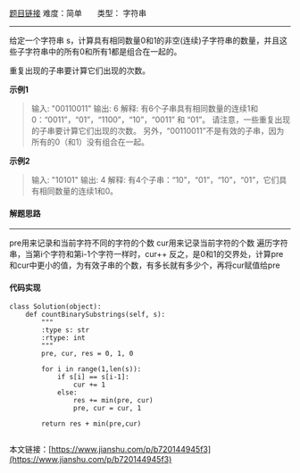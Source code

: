  [题目链接](https://leetcode-cn.com/problems/count-binary-substrings/)
难度：简单          &nbsp;&nbsp;&nbsp;&nbsp;&nbsp;&nbsp;类型：  字符串
***
给定一个字符串 s，计算具有相同数量0和1的非空(连续)子字符串的数量，并且这些子字符串中的所有0和所有1都是组合在一起的。

重复出现的子串要计算它们出现的次数。

 

 
**示例1**
> 输入: "00110011"
输出: 6
解释: 有6个子串具有相同数量的连续1和0：“0011”，“01”，“1100”，“10”，“0011” 和 “01”。
请注意，一些重复出现的子串要计算它们出现的次数。
另外，“00110011”不是有效的子串，因为所有的0（和1）没有组合在一起。

**示例2**
>输入: "10101"
输出: 4
解释: 有4个子串：“10”，“01”，“10”，“01”，它们具有相同数量的连续1和0。

#### 解题思路
***
 pre用来记录和当前字符不同的字符的个数
cur用来记录当前字符的个数
遍历字符串，当第i个字符和第i-1个字符一样时，cur++
反之，是0和1的交界处，计算pre和cur中更小的值，为有效子串的个数，有多长就有多少个，再将cur赋值给pre



#### 代码实现
```
class Solution(object):
    def countBinarySubstrings(self, s):
        """
        :type s: str
        :rtype: int
        """
        pre, cur, res = 0, 1, 0
      
        for i in range(1,len(s)):
            if s[i] == s[i-1]:
                cur += 1
            else:
                res += min(pre, cur)
                pre, cur = cur, 1
         
        return res + min(pre,cur)
            
```

本文链接：[https://www.jianshu.com/p/b720144945f3](https://www.jianshu.com/p/b720144945f3)
